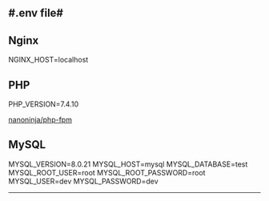 
#.env file#
-------------------------------

## Nginx ##
NGINX_HOST=localhost

## PHP ##
PHP_VERSION=7.4.10

[nanoninja/php-fpm](https://hub.docker.com/r/nanoninja/php-fpm/tags/)

## MySQL ##
MYSQL_VERSION=8.0.21
MYSQL_HOST=mysql
MYSQL_DATABASE=test
MYSQL_ROOT_USER=root
MYSQL_ROOT_PASSWORD=root
MYSQL_USER=dev
MYSQL_PASSWORD=dev

-------------------------------
